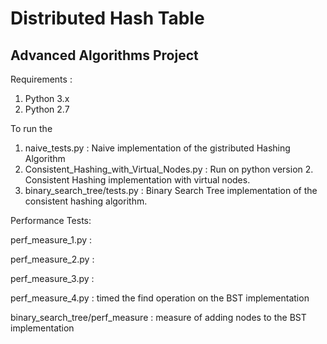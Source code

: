 # Distributed Hash Table
## Advanced Algorithms Project

Requirements : 
1. Python 3.x
2. Python 2.7

To run the 

1. naive_tests.py : Naive implementation of the gistributed Hashing Algorithm
2. Consistent_Hashing_with_Virtual_Nodes.py : Run on python version 2. Consistent Hashing implementation with virtual nodes.
3. binary_search_tree/tests.py : Binary Search Tree implementation of the consistent hashing algorithm.

Performance Tests:

perf_measure_1.py :

perf_measure_2.py : 

perf_measure_3.py : 

perf_measure_4.py : timed the find operation on the BST implementation

binary_search_tree/perf_measure : measure of adding nodes to the BST implementation
